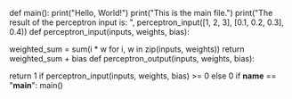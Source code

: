 def main():
 print("Hello, World!")
 print("This is the main file.")
 print("The result of the perceptron input is: ", perceptron_input([1, 2,
3], [0.1, 0.2, 0.3], 0.4))
def perceptron_input(inputs, weights, bias):
 

 weighted_sum = sum(i * w for i, w in zip(inputs, weights))
 return weighted_sum + bias
def perceptron_output(inputs, weights, bias):

 

 return 1 if perceptron_input(inputs, weights, bias) >= 0 else 0
if __name__ == "__main__":
 main()


